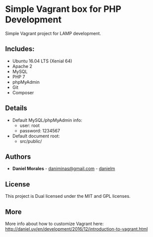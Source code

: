 # Simple Vagrant box for PHP Development

Simple Vagrant project for LAMP development.

## Includes:
- Ubuntu 16.04 LTS (Xenial 64)
- Apache 2
- MySQL
- PHP 7
- phpMyAdmin
- Git
- Composer

## Details
 - Default MySQL/phpMyAdmin info:
   - user: root
   - password: 1234567
 - Default document root:
   - src/public/

## Authors

* **Daniel Morales** - <daniminas@gmail.com> - [danielm](https://github.com/danielm)

## License

This project is Dual licensed under the MIT and GPL licenses.

## More
More info about how to customize Vagrant here:
http://daniel.uy/en/development/2016/12/introduction-to-vagrant.html